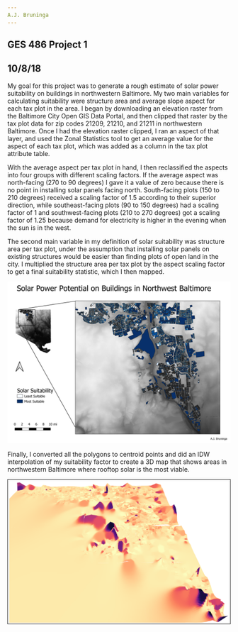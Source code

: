 ```yaml
---
A.J. Bruninga
---
```

GES 486 Project 1
---
10/8/18
---


My goal for this project was to generate a rough estimate of solar power suitability
on buildings in northwestern Baltimore. My two main variables for calculating suitability were structure area and average slope aspect for each tax plot in the area. I began by downloading an elevation raster from the Baltimore City Open GIS Data Portal, and then clipped that raster by the tax plot data for zip codes 21209, 21210, and 21211 in northwestern Baltimore. Once I had the elevation raster clipped, I ran an aspect of that layer, and used the Zonal Statistics tool to get an average value for the aspect of each tax plot, which was added as a column in the tax plot attribute table.

With the average aspect per tax plot in hand, I then reclassified the aspects into four groups with different scaling factors. If the average aspect was north-facing (270 to 90 degrees) I gave it a value of zero because there is no point in installing solar panels facing north. South-facing plots (150 to 210 degrees) received a scaling factor of 1.5 according to their superior direction, while southeast-facing plots (90 to 150 degrees) had a scaling factor of 1 and southwest-facing plots (210 to 270 degrees) got a scaling factor of 1.25 because demand for electricity is higher in the evening when the sun is in the west.

The second main variable in my definition of solar suitability was structure area per tax plot, under the assumption that installing solar panels on existing structures would be easier than finding plots of open land in the city. I multiplied the structure area per tax plot by the aspect scaling factor to get a final suitability statistic, which I then mapped.

![Alt Text](https://github.com/ajbruninga/ajbruninga.github.io/blob/master/bruninga_project_1/solar_map.png)

Finally, I converted all the polygons to centroid points and did an IDW interpolation of my suitability factor to create a 3D map that shows areas in northwestern Baltimore where rooftop solar is the most viable.

![Alt Text](https://github.com/ajbruninga/ajbruninga.github.io/blob/master/bruninga_project_1/3d_map.png)
